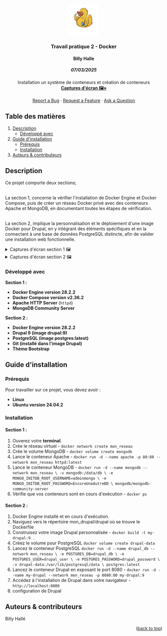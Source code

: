 <!-- PROJECT LOGO -->
<br />
<div align="center">
  <a href="https://github.com/majeurbilly/ISS---TravailPratique02">
    <img src="docs/images/logo.png" alt="Logo" width="100" height="100">
  </a>
  
  <h3 align="center">Travail pratique 2 - Docker</h3>

  <h4 align="center">Billy Halle</h4>

  <h5>07/03/2025</h5>

  <p align="center">
    Installation un système de conteneurs et création de conteneurs
    <br />
    <a href="#description"><strong>Captures d'écran 🖼️»</strong></a>
      <br />
      <br />
      <a href="https://github.com/majeurbilly/ISS---TravailPratique02/issues/new?assignees=&labels=bug&template=01_BUG_REPORT.md&title=bug%3A+">Report a Bug</a>
      ·
      <a href="https://github.com/majeurbilly/ISS---TravailPratique02/issues/new?assignees=&labels=enhancement&template=02_FEATURE_REQUEST.md&title=feat%3A+">Request a Feature</a>
      ·
      <a href="https://github.com/majeurbilly/ISS---TravailPratique02/issues/new?assignees=&labels=question&template=04_SUPPORT_QUESTION.md&title=support%3A+">Ask a Question</a>
  </p>
</div>




  ## Table des matières
  <ol>
    <li>
      <a href="#description">Description</a>
      <ul>
        <li><a href="#développé-avec">Développé avec</a></li>
      </ul>
    </li>
    <li>
      <a href="#guide-dinstallation">Guide d'installation</a>
      <ul>
        <li><a href="#prérequis">Prérequis</a></li>
        <li><a href="#installation">Installation</a></li>
      </ul>
    </li>
    <li><a href="#auteurs--contributeurs">Auteurs & contributeurs</a></li>
  </ol>




<!-- ABOUT THE PROJECT -->
## Description
Ce projet comporte deux sections; 

<br> La section 1, concerne la vérifier l'installation de Docker Engine et Docker Compose, puis de créer un réseau Docker privé avec des conteneurs Apache et MongoDB, en documentant toutes les étapes de vérification.

<br> La section 2, implique la personnalisation et le déploiement d'une image Docker pour Drupal, en y intégrant des éléments spécifiques et en la connectant à une base de données PostgreSQL distincte, afin de valider une installation web fonctionnelle.

<details>
 <summary>
    Captures d'écran section 1 🖼️
    
 </summary>
<br>
🛠️ Section 1 : <br>
<br>
Version de Docker Engine et Docker Compose :
<img src="docs/images/docker_version.png" alt="test">
<br>
<br>
Lister tous les réseaux Docker présents sur le système :
<img src="docs/images/mon_reseau.png" alt="test">
<br>
<br>
Liste de tous les volumes de données gérés par Docker sur le système :
<img src="docs/images/mongodb.png" alt="test">
<br>
<br>
Lister des conteneurs Docker qui sont actuellement en cours d'exécution sur votre système :
<img src="docs/images/apache_mangodb.png" alt="test">
<br>
<br>
Afficher des informations très détaillées sur le réseau Docker nommé "mon_reseau" :
<img src="docs/images/conteneurs.png" alt="test">
<br>
<br>
Afficher les journaux (logs) du conteneur Docker nommé "apache" :
<img src="docs/images/logs.png" alt="test">
<br>
<br>
http://localhost
<img src="docs/images/localhost.png" alt="test">
</details>
<details>
 <summary>
    Captures d'écran section 2 🖼️
    
 </summary>
 <br>
Construction d'une image Docker à partir du Dockerfile présent dans le répertoire courant :
 <img src="mon_drupal/img/1-docker_build_success.png" alt="test">
<br>
<br>
 Liste toutes les images Docker stockées localement sur la machine :
 <img src="mon_drupal/img/2-docker_images_list.png" alt="test">
 <br>
<br>
Lister tous les conteneurs Docker actuellement en cours d'exécution sur le système :
<img src="mon_drupal/img/3-Docker-PS-Postgres-Container-Running.png.png" alt="test">
 <br>
<br>
Créer et de démarrer un nouveau conteneur Docker en lui attribuant le nom drupal-postgres : 
<img src="mon_drupal/img/4-Docker-Run-PostgreSQL-Image-Pull.png.png" alt="test">
 <br>
<br>
Crée un nouveau volume Docker persistant nommé drupal-data <img src="mon_drupal/img/5-Drupal-Docker-Volume-Creation.png.png" alt="test">
 <br>
<br>
Lister tous les conteneurs Docker actuellement en cours d'exécution sur le système : 
<img src="mon_drupal/img/6-Docker-Images-List-and-Drupal-Run.png" alt="test">
 <br>
<br>
Lister tous les conteneurs Docker actuellement en cours d'exécution sur le système :
<img src="mon_drupal/img/7-Docker-PS-Drupal-Postgres-En-Cours.png" alt="test">
 <br>
 L'image présente la première étape de l'installation de Drupal 9.5.11 :
 <img src="mon_drupal/img/8-Drupal-Installation-Etape1.png" alt="test">
 <br>
L'image présente la deuxième étape de l'installation de Drupal 9.5.11 :  <img src="img/9-Drupal-Installation-Etape2.png.png" alt="test">
 <br>
L'image illustre la page de configuration de la base de données de l'installation de Drupal 9.5.11  <img src="mon_drupal/img/10-Drupal-Installation-Etape3.png" alt="test">
 <br>
L'image montre la page d'accueil de l'interface d'administration de Drupal : <img src="mon_drupal/img/12-Drupal-Installation-Etape4.png" alt="test">
 <br>
L'image présente la page d'administration de Drupal permettant d'ajouter un nouveau thème : <img src="mon_drupal/img/13-Drupal-Installation-Etape5.png" alt="test">
 <br>
L'image montre la page du gestionnaire de mises à jour de Drupal, confirmant l'ajout réussi des fichiers et du thème Bootstrap : <img src="mon_drupal/img/14-Drupal-Installation-Etape6.png" alt="test">
 </details>

### Développé avec

**Section 1 :**
- **Docker Engine version 28.2.2**
- **Docker Compose version v2.36.2**
- **Apache HTTP Server** (`httpd`)
- **MongoDB Community Server**

**Section 2 :**
- **Docker Engine version 28.2.2**
- **Drupal 9 (image drupal:9)**
- **PostgreSQL (image postgres:latest)**
- **Git (installé dans l'image Drupal)**
- **Thème Bootstrap**




## Guide d'installation

### Prérequis

Pour travailler sur ce projet, vous devez avoir :

- **Linux**
- **Ubuntu version 24.04.2**


### Installation

#### Section 1 :

1. Ouverez votre  **terminal**.
2. Crée le réseau virtuel - `docker network create mon_reseau` 
3. Crée le volume MongoDB - `docker volume create mongodb` 
4. Lance le conteneur Apache - `docker run -d --name apache -p 80:80 --network mon_reseau httpd:latest` 
5. Lance le conteneur MongoDB - `docker run -d --name mongodb --network mon_reseau \
-v mongodb:/data/db \
-e MONGO_INITDB_ROOT_USERNAME=adminmongo \
-e MONGO_INITDB_ROOT_PASSWORD=EncoreUneAutreBD \
mongodb/mongodb-community-server` 
6. Vérifie que vos conteneurs sont en cours d'exécution - `docker ps` 

#### Section 2 :

1. Docker Engine installé et en cours d'exécution. 
2. Naviguez vers le répertoire mon_drupal/drupal où se trouve le Dockerfile
3. Construisez votre image Drupal personnalisée - `docker build -t my-drupal:9 .` 
4. Créez le volume pour PostgreSQL `docker volume create drupal-data` 
5. Lancez le conteneur PostgreSQL `docker run -d --name drupal_db --network mon_reseau \
  -e POSTGRES_DB=drupal_db \
  -e POSTGRES_USER=drupal_user \
  -e POSTGRES_PASSWORD=drupal_password \
  -v drupal-data:/var/lib/postgresql/data \
  postgres:latest` 
6. Lancez le conteneur Drupal en exposant le port 8080 - `docker run -d --name my-drupal --network mon_reseau -p 8080:80 my-drupal:9` 
7. Accédez à l'installation de Drupal dans votre navigateur - `http://localhost:8080` 
8. configuration de Drupal 


## Auteurs & contributeurs

Billy Hallé

<p align="right">(<a href="https://github.com/majeurbilly/ISS---TravailPratique02">back to top</a>)</p>


